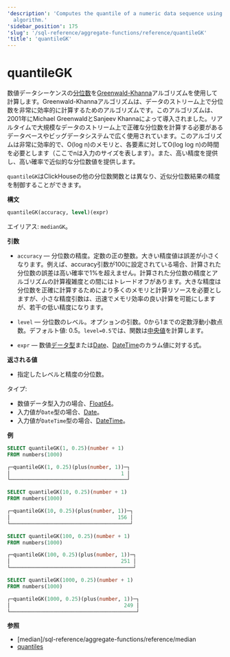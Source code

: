 ```yaml
---
'description': 'Computes the quantile of a numeric data sequence using the Greenwald-Khanna
  algorithm.'
'sidebar_position': 175
'slug': '/sql-reference/aggregate-functions/reference/quantileGK'
'title': 'quantileGK'
---
```





# quantileGK

数値データシーケンスの[分位数](https://en.wikipedia.org/wiki/Quantile)を[Greenwald-Khanna](http://infolab.stanford.edu/~datar/courses/cs361a/papers/quantiles.pdf)アルゴリズムを使用して計算します。Greenwald-Khannaアルゴリズムは、データのストリーム上で分位数を非常に効率的に計算するためのアルゴリズムです。このアルゴリズムは、2001年にMichael GreenwaldとSanjeev Khannaによって導入されました。リアルタイムで大規模なデータのストリーム上で正確な分位数を計算する必要があるデータベースやビッグデータシステムで広く使用されています。このアルゴリズムは非常に効率的で、O(log n)のメモリと、各要素に対してO(log log n)の時間を必要とします（ここでnは入力のサイズを表します）。また、高い精度を提供し、高い確率で近似的な分位数値を提供します。

`quantileGK`はClickHouseの他の分位数関数とは異なり、近似分位数結果の精度を制御することができます。

**構文**

```sql
quantileGK(accuracy, level)(expr)
```

エイリアス: `medianGK`。

**引数**

- `accuracy` — 分位数の精度。定数の正の整数。大きい精度値は誤差が小さくなります。例えば、accuracy引数が100に設定されている場合、計算された分位数の誤差は高い確率で1%を超えません。計算された分位数の精度とアルゴリズムの計算複雑度との間にはトレードオフがあります。大きな精度は分位数を正確に計算するためにより多くのメモリと計算リソースを必要としますが、小さな精度引数は、迅速でメモリ効率の良い計算を可能にしますが、若干の低い精度になります。

- `level` — 分位数のレベル。オプションの引数。0から1までの定数浮動小数点数。デフォルト値: 0.5。`level=0.5`では、関数は[中央値](https://en.wikipedia.org/wiki/Median)を計算します。

- `expr` — 数値[データ型](/sql-reference/data-types)または[Date](../../../sql-reference/data-types/date.md)、[DateTime](../../../sql-reference/data-types/datetime.md)のカラム値に対する式。


**返される値**

- 指定したレベルと精度の分位数。


タイプ:

- 数値データ型入力の場合、[Float64](../../../sql-reference/data-types/float.md)。
- 入力値が`Date`型の場合、[Date](../../../sql-reference/data-types/date.md)。
- 入力値が`DateTime`型の場合、[DateTime](../../../sql-reference/data-types/datetime.md)。

**例**

```sql
SELECT quantileGK(1, 0.25)(number + 1)
FROM numbers(1000)

┌─quantileGK(1, 0.25)(plus(number, 1))─┐
│                                    1 │
└──────────────────────────────────────┘

SELECT quantileGK(10, 0.25)(number + 1)
FROM numbers(1000)

┌─quantileGK(10, 0.25)(plus(number, 1))─┐
│                                   156 │
└───────────────────────────────────────┘

SELECT quantileGK(100, 0.25)(number + 1)
FROM numbers(1000)

┌─quantileGK(100, 0.25)(plus(number, 1))─┐
│                                    251 │
└────────────────────────────────────────┘

SELECT quantileGK(1000, 0.25)(number + 1)
FROM numbers(1000)

┌─quantileGK(1000, 0.25)(plus(number, 1))─┐
│                                     249 │
└─────────────────────────────────────────┘
```


**参照**

- [median]/sql-reference/aggregate-functions/reference/median
- [quantiles](../../../sql-reference/aggregate-functions/reference/quantiles.md#quantiles)
